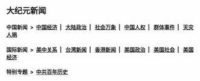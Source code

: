 ## 大纪元新闻

#### 中国新闻 &nbsp;>&nbsp; [中国经济](indexes/ncid283/README.md?05090445) &nbsp;| &nbsp; [大陆政治](indexes/ncid277/README.md?05090445) &nbsp;| &nbsp; [社会万象](indexes/ncid282/README.md?05090445) &nbsp;| &nbsp; [中国人权](indexes/ncid278/README.md?05090445) &nbsp;| &nbsp; [群体事件](indexes/ncid279/README.md?05090445) &nbsp;| &nbsp; [天灾人祸](indexes/ncid280/README.md?05090445)

#### 国际新闻 &nbsp;>&nbsp; [美中关系](indexes/nf1412576/README.md?05090445) &nbsp;| &nbsp; [台湾新闻](indexes/ncid1349361/README.md?05090445) &nbsp;| &nbsp; [香港新闻](indexes/ncid1349362/README.md?05090445) &nbsp;| &nbsp; [美国政治](indexes/ncid1078159/README.md?05090445) &nbsp;| &nbsp; [美国社会](indexes/ncid1078160/README.md?05090445) &nbsp;| &nbsp; [美国经济](indexes/ncid1078158/README.md?05090445)

#### 特别专题 &nbsp;>&nbsp; [中共百年历史](https://github.com/epoch-news/epoch-special/blob/master/README.md?05090445)  
